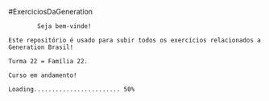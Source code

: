 #ExerciciosDaGeneration

            Seja bem-vinde!
                                    
    Este repositório é usado para subir todos os exercícios relacionados a Generation Brasil!

    Turma 22 = Família 22.

    Curso em andamento!

    Loading........................ 50%



